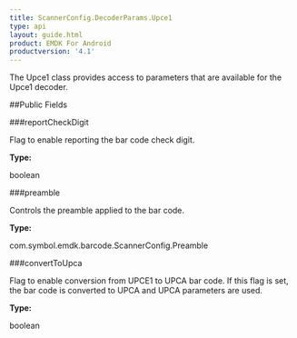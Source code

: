 ```yaml
---
title: ScannerConfig.DecoderParams.Upce1
type: api
layout: guide.html
product: EMDK For Android
productversion: '4.1'
---
```



The Upce1 class provides access to parameters that are available for
 the Upce1 decoder.

##Public Fields

###reportCheckDigit

Flag to enable reporting the bar code check digit.

**Type:**

boolean

###preamble

Controls the preamble applied to the bar code.

**Type:**

com.symbol.emdk.barcode.ScannerConfig.Preamble

###convertToUpca

Flag to enable conversion from UPCE1 to UPCA bar code. If this
 flag is set, the bar code is converted to UPCA and UPCA
 parameters are used.

**Type:**

boolean












